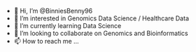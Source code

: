 - 👋 Hi, I’m @BinniesBenny96
- 👀 I’m interested in Genomics Data Science / Healthcare Data
- 🌱 I’m currently learning Data Science
- 💞️ I’m looking to collaborate on Genomics and Bioinformatics
- 📫 How to reach me ...

<!---
BinniesBenny96/BinniesBenny96 is a ✨ special ✨ repository because its `README.md` (this file) appears on your GitHub profile.
You can click the Preview link to take a look at your changes.
--->
